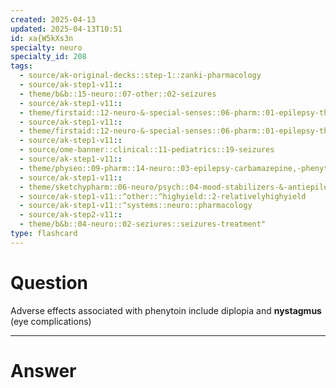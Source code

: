 ```yaml
---
created: 2025-04-13
updated: 2025-04-13T10:51
id: xa{W5kXs3n
specialty: neuro
specialty_id: 208
tags:
  - source/ak-original-decks::step-1::zanki-pharmacology
  - source/ak-step1-v11::
  - theme/b&b::15-neuro::07-other::02-seizures
  - source/ak-step1-v11::
  - theme/firstaid::12-neuro-&-special-senses::06-pharm::01-epilepsy-therapy
  - source/ak-step1-v11::
  - theme/firstaid::12-neuro-&-special-senses::06-pharm::01-epilepsy-therapy::phenytoin
  - source/ak-step1-v11::
  - source/ome-banner::clinical::11-pediatrics::19-seizures
  - source/ak-step1-v11::
  - theme/physeo::09-pharm::14-neuro::03-epilepsy-carbamazepine,-phenytoin,-gabapentin,-tiagabine
  - source/ak-step1-v11::
  - theme/sketchypharm::06-neuro/psych::04-mood-stabilizers-&-antiepileptic-drugs::05-carbamazepine,-phenytoin,-gabapentin,-tiagabine,-vigabatrin
  - source/ak-step1-v11::^other::^highyield::2-relativelyhighyield
  - source/ak-step1-v11::^systems::neuro::pharmacology
  - source/ak-step2-v11::
  - theme/b&b::04-neuro::02-seziures::seizures-treatment"
type: flashcard
---
```


# Question
Adverse effects associated with phenytoin include diplopia and **nystagmus** (eye complications)

---

# Answer
